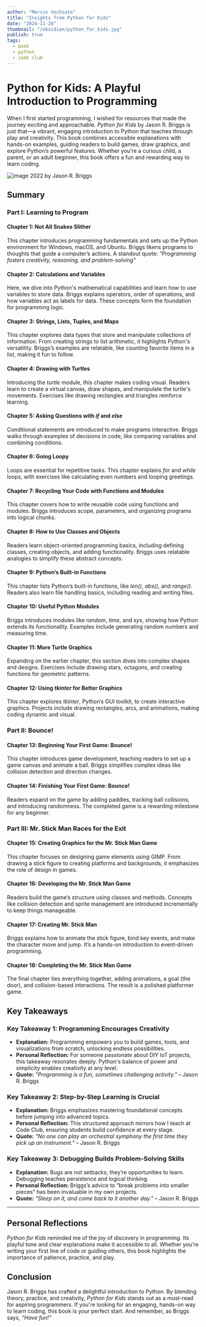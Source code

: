 ```yaml
---
author: "Marcus Vechiato"
title: "Insights from Python for Kids"
date: "2024-11-28"
thumbnail: "/obsidian/python_for_kids.jpg"
publish: true
tags:
  - book
  - python
  - code club
--- 
```


# **Python for Kids: A Playful Introduction to Programming**

When I first started programming, I wished for resources that made the journey exciting and approachable. _Python for Kids_ by Jason R. Briggs is just that—a vibrant, engaging introduction to Python that teaches through play and creativity. This book combines accessible explanations with hands-on examples, guiding readers to build games, draw graphics, and explore Python’s powerful features. Whether you’re a curious child, a parent, or an adult beginner, this book offers a fun and rewarding way to learn coding.

![image](/obsidian/python_for_kids.jpg)
2022 by Jason R. Briggs

## **Summary**

### **Part I: Learning to Program**

#### **Chapter 1: Not All Snakes Slither**

This chapter introduces programming fundamentals and sets up the Python environment for Windows, macOS, and Ubuntu. Briggs likens programs to thoughts that guide a computer’s actions. A standout quote: _"Programming fosters creativity, reasoning, and problem-solving"_ 

#### **Chapter 2: Calculations and Variables**

Here, we dive into Python's mathematical capabilities and learn how to use variables to store data. Briggs explains operators, order of operations, and how variables act as labels for data. These concepts form the foundation for programming logic.

#### **Chapter 3: Strings, Lists, Tuples, and Maps**

This chapter explores data types that store and manipulate collections of information. From creating strings to list arithmetic, it highlights Python's versatility. Briggs’s examples are relatable, like counting favorite items in a list, making it fun to follow.

#### **Chapter 4: Drawing with Turtles**

Introducing the _turtle_ module, this chapter makes coding visual. Readers learn to create a virtual canvas, draw shapes, and manipulate the turtle's movements. Exercises like drawing rectangles and triangles reinforce learning.

#### **Chapter 5: Asking Questions with _if_ and _else_**

Conditional statements are introduced to make programs interactive. Briggs walks through examples of decisions in code, like comparing variables and combining conditions.

#### **Chapter 6: Going Loopy**

Loops are essential for repetitive tasks. This chapter explains _for_ and _while_ loops, with exercises like calculating even numbers and looping greetings.

#### **Chapter 7: Recycling Your Code with Functions and Modules**

This chapter covers how to write reusable code using functions and modules. Briggs introduces scope, parameters, and organizing programs into logical chunks.

#### **Chapter 8: How to Use Classes and Objects**

Readers learn object-oriented programming basics, including defining classes, creating objects, and adding functionality. Briggs uses relatable analogies to simplify these abstract concepts.

#### **Chapter 9: Python’s Built-in Functions**

This chapter lists Python’s built-in functions, like _len()_, _abs()_, and _range()_. Readers also learn file handling basics, including reading and writing files.

#### **Chapter 10: Useful Python Modules**

Briggs introduces modules like _random_, _time_, and _sys_, showing how Python extends its functionality. Examples include generating random numbers and measuring time.

#### **Chapter 11: More Turtle Graphics**

Expanding on the earlier chapter, this section dives into complex shapes and designs. Exercises include drawing stars, octagons, and creating functions for geometric patterns.

#### **Chapter 12: Using _tkinter_ for Better Graphics**

This chapter explores _tkinter_, Python’s GUI toolkit, to create interactive graphics. Projects include drawing rectangles, arcs, and animations, making coding dynamic and visual.

### **Part II: Bounce!**

#### **Chapter 13: Beginning Your First Game: Bounce!**

This chapter introduces game development, teaching readers to set up a game canvas and animate a ball. Briggs simplifies complex ideas like collision detection and direction changes.

#### **Chapter 14: Finishing Your First Game: Bounce!**

Readers expand on the game by adding paddles, tracking ball collisions, and introducing randomness. The completed game is a rewarding milestone for any beginner.

### **Part III: Mr. Stick Man Races for the Exit**

#### **Chapter 15: Creating Graphics for the Mr. Stick Man Game**

This chapter focuses on designing game elements using GIMP. From drawing a stick figure to creating platforms and backgrounds, it emphasizes the role of design in games.

#### **Chapter 16: Developing the Mr. Stick Man Game**

Readers build the game’s structure using classes and methods. Concepts like collision detection and sprite management are introduced incrementally to keep things manageable.

#### **Chapter 17: Creating Mr. Stick Man**

Briggs explains how to animate the stick figure, bind key events, and make the character move and jump. It’s a hands-on introduction to event-driven programming.

#### **Chapter 18: Completing the Mr. Stick Man Game**

The final chapter ties everything together, adding animations, a goal (the door), and collision-based interactions. The result is a polished platformer game.

## **Key Takeaways**

### **Key Takeaway 1: Programming Encourages Creativity**

- **Explanation:** Programming empowers you to build games, tools, and visualizations from scratch, unlocking endless possibilities.
- **Personal Reflection:** For someone passionate about DIY IoT projects, this takeaway resonates deeply. Python's balance of power and simplicity enables creativity at any level.
- **Quote:** _"Programming is a fun, sometimes challenging activity."_ – Jason R. Briggs

### **Key Takeaway 2: Step-by-Step Learning is Crucial**

- **Explanation:** Briggs emphasizes mastering foundational concepts before jumping into advanced topics.
- **Personal Reflection:** This structured approach mirrors how I teach at Code Club, ensuring students build confidence at every stage.
- **Quote:** _"No one can play an orchestral symphony the first time they pick up an instrument."_ – Jason R. Briggs

### **Key Takeaway 3: Debugging Builds Problem-Solving Skills**

- **Explanation:** Bugs are not setbacks; they’re opportunities to learn. Debugging teaches persistence and logical thinking.
- **Personal Reflection:** Briggs’s advice to “break problems into smaller pieces” has been invaluable in my own projects.
- **Quote:** _"Sleep on it, and come back to it another day."_ – Jason R. Briggs

---

## **Personal Reflections**

_Python for Kids_ reminded me of the joy of discovery in programming. Its playful tone and clear explanations make it accessible to all. Whether you’re writing your first line of code or guiding others, this book highlights the importance of patience, practice, and play.

## **Conclusion**

Jason R. Briggs has crafted a delightful introduction to Python. By blending theory, practice, and creativity, _Python for Kids_ stands out as a must-read for aspiring programmers. If you're looking for an engaging, hands-on way to learn coding, this book is your perfect start. And remember, as Briggs says, _“Have fun!”_